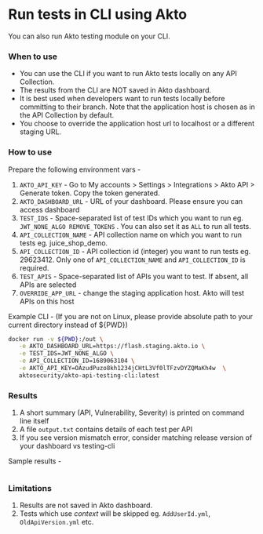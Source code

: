 # Run tests in CLI using Akto

You can also run Akto testing module on your CLI.

### When to use

* You can use the CLI if you want to run Akto tests locally on any API Collection.
* The results from the CLI are NOT saved in Akto dashboard.
* It is best used when developers want to run tests locally before committing to their branch. Note that the application host is chosen as in the API Collection by default.
* You choose to override the application host url to localhost or a different staging URL.

### How to use

Prepare the following environment vars -

1. `AKTO_API_KEY` - Go to My accounts > Settings > Integrations > Akto API > Generate token. Copy the token generated.
2. `AKTO_DASHBOARD_URL` - URL of your dashboard. Please ensure you can access dashboard
3. `TEST_IDS` - Space-separated list of test IDs which you want to run eg. `JWT_NONE_ALGO REMOVE_TOKENS` . You can also set it as `ALL` to run all tests.
4. `API_COLLECTION_NAME` - API collection name on which you want to run tests eg. juice_shop_demo.
5. `API_COLLECTION_ID` - API collection id (integer) you want to run tests eg. 29623412. Only one of `API_COLLECTION_NAME` and `API_COLLECTION_ID` is required.
6. `TEST_APIS` - Space-separated list of APIs you want to test. If absent, all APIs are selected
7. `OVERRIDE_APP_URL` - change the staging application host. Akto will test APIs on this host

Example CLI -
(If you are not on Linux, please provide absolute path to your current directory instead of ${PWD})

```bash
docker run -v ${PWD}:/out \
   -e AKTO_DASHBOARD_URL=https://flash.staging.akto.io \
   -e TEST_IDS=JWT_NONE_ALGO \
   -e API_COLLECTION_ID=1689063104 \
   -e AKTO_API_KEY=OAzudPuzo8kh1234jCHtL3Vf0lTFzvDYZQMaKh4w  \
   aktosecurity/akto-api-testing-cli:latest
```

### Results

1. A short summary (API, Vulnerability, Severity) is printed on command line itself
2. A file `output.txt` contains details of each test per API
3. If you see version mismatch error, consider matching release version of your dashboard vs testing-cli

Sample results -&#x20;

<figure><img src="https://github.com/akto-api-security/Documentation/assets/91221068/d6685ffe-463a-49ea-85c8-0fc670714c49" alt=""><figcaption></figcaption></figure>

### Limitations

1. Results are not saved in Akto dashboard.
2. Tests which use _context_ will be skipped eg. `AddUserId.yml`, `OldApiVersion.yml` etc.
